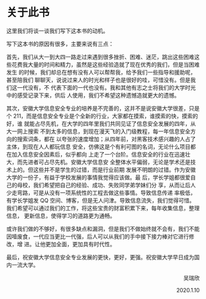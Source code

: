 # 关于此书

<p>这里我们将谈一谈我们写下这本书的动机。</p>

<p>写下这本书的原因有很多，主要来说有三点：</p>

<p>首先，我们从大一到大四一路走过来遇到很多挫折、困难、迷茫，跳出这些困难这 些花费我大量的时间和精力，虽然是这些经验造就了现在优秀的我们，但是当困难发生 的时候，我们却总在想有没有人可以帮帮我，给予我们一些指导和援助呢，甚至陪我们 聊聊天，说说过来人的时光和样子也是很好的哇，可惜没有。但是我们这一代没有，不 代表下面的一代也没有。我和其他有志之士将我们的大学时光中的感受记录下来，供后 人使用，我们不希望这种遗憾造就更大的遗憾。</p>

<p>其次，安徽大学信息安全专业的培养是不完善的，这并不是说安徽大学很差，只是 个 211，而是信息安全专业是个全新的行业，大家都在摸索，谁摸索的快，摸索的好，谁 就能占尽先机，在大学的四年里我们共同见证了信息安全发展的四年，从大一网上搜索 不到太多的信息，到现在漫天飞的入门级教程，每一年信息安全方向的搜索词条，都在 以夸张的速度增加；从四年前，对黑客技术感兴趣的人占了主体，到现在人人都玩信息 安全，仿佛这是个有利可图的名词，无论什么项目都在加入信息安全因素后，似乎都向 上走了一个台阶。信息安全的行业在迅速壮大，而先进者可占尽先机。安徽大学信息安 全整体水平偏弱，无论是学术还是技术上的。但这些并不是学生的过错，而是行业前期 发展不明朗的过错。作为安徽大学的一份子，有益于学校发展的事情我觉得应该做。最 后，学长学姐都很爱自己的母校，我们希望把自己的经验、成功、失败同学弟学妹们分 享，从而让后人少走弯路，可是从没有一项系统性的工程去做这些事情。导致信息传递 率极低，有学长学姐发 QQ 空间、博客，但是无人问津。导致信息流失，我们觉得可惜。 我们希望可以通过我们的工作，将这些宝贵的财富积累下来，每年收集信息，整理信息， 更新信息，使得学习的道路更为通畅。<p>

<p>或许我们做的不够好，有很多缺点和漏洞，但是我们不做始终就不会有，我们不能 因噎废食，一代应当更比一代强，后人可以从我们的手中接下接力棒对它进行修改，增 进。让他更加全面，更加具有时代性。</p>

<p>最后，祝安徽大学信息安全专业发展的更快，更好，更强。祝安徽大学早日成为国 内一流大学。</p>

<p align='right'>吴瑞欣</p>
<p align='right'>2020.1.10</p>

